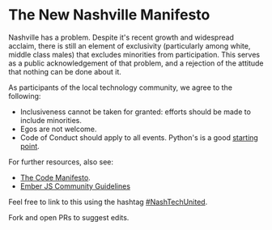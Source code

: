 # The New Nashville Manifesto

Nashville has a problem. Despite it's recent growth and widespread acclaim, there is still an element of exclusivity (particularly among white, middle class males) that excludes minorities from participation. This serves as a public acknowledgement of that problem, and a rejection of the attitude that nothing can be done about it.

As participants of the local technology community, we agree to the following:

* Inclusiveness cannot be taken for granted: efforts should be made to include minorities.
* Egos are not welcome.
* Code of Conduct should apply to all events. Python's is a good [starting point](https://github.com/python/pycon-code-of-conduct/blob/master/code_of_conduct.md).

For further resources, also see:
* [The Code Manifesto](http://codemanifesto.com/).
* [Ember JS Community Guidelines](http://emberjs.com/guidelines/)

Feel free to link to this using the hashtag [#NashTechUnited](https://twitter.com/search?q=NashTechUnited&src=typd&vertical=default&f=tweets).

Fork and open PRs to suggest edits.
